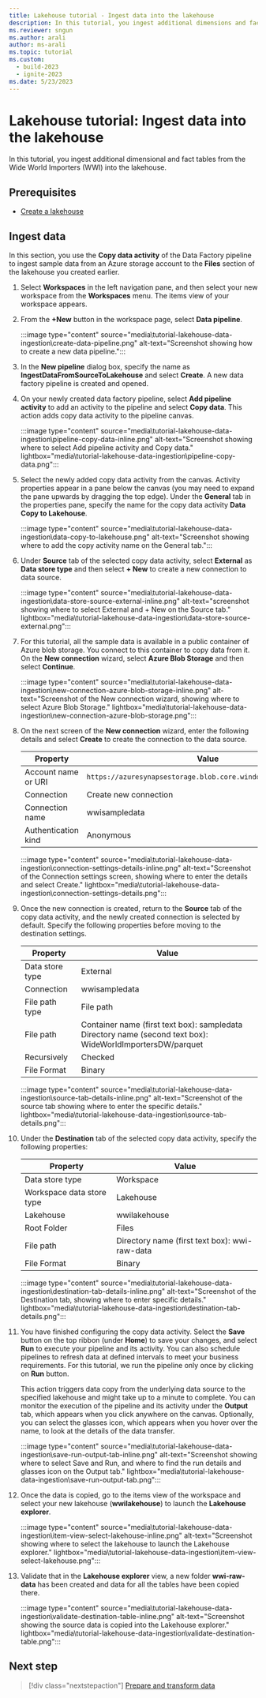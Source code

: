 ```yaml
---
title: Lakehouse tutorial - Ingest data into the lakehouse
description: In this tutorial, you ingest additional dimensions and fact tables from the Wide World Importers (WWI) into the lakehouse.
ms.reviewer: sngun
ms.author: arali
author: ms-arali
ms.topic: tutorial
ms.custom:
  - build-2023
  - ignite-2023
ms.date: 5/23/2023
---
```


# Lakehouse tutorial: Ingest data into the lakehouse

In this tutorial, you ingest additional dimensional and fact tables from the Wide World Importers (WWI) into the lakehouse.

## Prerequisites

* [Create a lakehouse](tutorial-build-lakehouse.md)

## Ingest data

In this section, you use the **Copy data activity** of the Data Factory pipeline to ingest sample data from an Azure storage account to the **Files** section of the lakehouse you created earlier.

1. Select **Workspaces** in the left navigation pane, and then select your new workspace from the **Workspaces** menu. The items view of your workspace appears.

1. From the **+New** button in the workspace page, select **Data pipeline**.

   :::image type="content" source="media\tutorial-lakehouse-data-ingestion\create-data-pipeline.png" alt-text="Screenshot showing how to create a new data pipeline.":::

1. In the **New pipeline** dialog box, specify the name as **IngestDataFromSourceToLakehouse** and select **Create**. A new data factory pipeline is created and opened.

1. On your newly created data factory pipeline, select **Add pipeline activity** to add an activity to the pipeline and select **Copy data**. This action adds copy data activity to the pipeline canvas.

   :::image type="content" source="media\tutorial-lakehouse-data-ingestion\pipeline-copy-data-inline.png" alt-text="Screenshot showing where to select Add pipeline activity and Copy data." lightbox="media\tutorial-lakehouse-data-ingestion\pipeline-copy-data.png":::

1. Select the newly added copy data activity from the canvas. Activity properties appear in a pane below the canvas (you may need to expand the pane upwards by dragging the top edge). Under the **General** tab in the properties pane, specify the name for the copy data activity **Data Copy to Lakehouse**.

   :::image type="content" source="media\tutorial-lakehouse-data-ingestion\data-copy-to-lakehouse.png" alt-text="Screenshot showing where to add the copy activity name on the General tab.":::

1. Under **Source** tab of the selected copy data activity, select **External** as **Data store type** and then select **+ New** to create a new connection to data source.

   :::image type="content" source="media\tutorial-lakehouse-data-ingestion\data-store-source-external-inline.png" alt-text="screenshot showing where to select External and + New on the Source tab." lightbox="media\tutorial-lakehouse-data-ingestion\data-store-source-external.png":::

1. For this tutorial, all the sample data is available in a public container of Azure blob storage. You connect to this container to copy data from it. On the **New connection** wizard, select **Azure Blob Storage** and then select **Continue**.

   :::image type="content" source="media\tutorial-lakehouse-data-ingestion\new-connection-azure-blob-storage-inline.png" alt-text="Screenshot of the New connection wizard, showing where to select Azure Blob Storage." lightbox="media\tutorial-lakehouse-data-ingestion\new-connection-azure-blob-storage.png":::

1. On the next screen of the **New connection** wizard, enter the following details and select **Create** to create the connection to the data source.

   | Property | Value |
   |---|---|
   | Account name or URI | `https://azuresynapsestorage.blob.core.windows.net/sampledata` |
   |Connection | Create new connection |
   | Connection name | wwisampledata |
   | Authentication kind | Anonymous |

   :::image type="content" source="media\tutorial-lakehouse-data-ingestion\connection-settings-details-inline.png" alt-text="Screenshot of the Connection settings screen, showing where to enter the details and select Create." lightbox="media\tutorial-lakehouse-data-ingestion\connection-settings-details.png":::

1. Once the new connection is created, return to the **Source** tab of the copy data activity, and the newly created connection is selected by default. Specify the following properties before moving to the destination settings.

   | Property | Value |
   |---|---|
   | Data store type | External |
   | Connection | wwisampledata |
   | File path type | File path |
   | File path | Container name (first text box): sampledata<br>Directory name (second text box): WideWorldImportersDW/parquet |
   | Recursively | Checked |
   | File Format | Binary |

   :::image type="content" source="media\tutorial-lakehouse-data-ingestion\source-tab-details-inline.png" alt-text="Screenshot of the source tab showing where to enter the specific details." lightbox="media\tutorial-lakehouse-data-ingestion\source-tab-details.png":::

1. Under the **Destination** tab of the selected copy data activity, specify the following properties:

   | Property | Value |
   |---|---|
   | Data store type | Workspace |
   | Workspace data store type | Lakehouse |
   | Lakehouse | wwilakehouse |
   | Root Folder | Files |
   | File path | Directory name (first text box): wwi-raw-data |
   | File Format | Binary |

   :::image type="content" source="media\tutorial-lakehouse-data-ingestion\destination-tab-details-inline.png" alt-text="Screenshot of the Destination tab, showing where to enter specific details." lightbox="media\tutorial-lakehouse-data-ingestion\destination-tab-details.png":::

1. You have finished configuring the copy data activity. Select the **Save** button on the top ribbon (under **Home**) to save your changes, and select **Run** to execute your pipeline and its activity. You can also schedule pipelines to refresh data at defined intervals to meet your business requirements. For this tutorial, we run the pipeline only once by clicking on **Run** button.

   This action triggers data copy from the underlying data source to the specified lakehouse and might take up to a minute to complete. You can monitor the execution of the pipeline and its activity under the **Output** tab, which appears when you click anywhere on the canvas. Optionally, you can select the glasses icon, which appears when you hover over the name, to look at the details of the data transfer.

   :::image type="content" source="media\tutorial-lakehouse-data-ingestion\save-run-output-tab-inline.png" alt-text="Screenshot showing where to select Save and Run, and where to find the run details and glasses icon on the Output tab." lightbox="media\tutorial-lakehouse-data-ingestion\save-run-output-tab.png":::

1. Once the data is copied, go to the items view of the workspace and select your new lakehouse (**wwilakehouse**) to launch the **Lakehouse explorer**.

   :::image type="content" source="media\tutorial-lakehouse-data-ingestion\item-view-select-lakehouse-inline.png" alt-text="Screenshot showing where to select the lakehouse to launch the Lakehouse explorer." lightbox="media\tutorial-lakehouse-data-ingestion\item-view-select-lakehouse.png":::

1. Validate that in the **Lakehouse explorer** view, a new folder **wwi-raw-data** has been created and data for all the tables have been copied there.

   :::image type="content" source="media\tutorial-lakehouse-data-ingestion\validate-destination-table-inline.png" alt-text="Screenshot showing the source data is copied into the Lakehouse explorer." lightbox="media\tutorial-lakehouse-data-ingestion\validate-destination-table.png":::

## Next step

> [!div class="nextstepaction"]
> [Prepare and transform data](tutorial-lakehouse-data-preparation.md)
